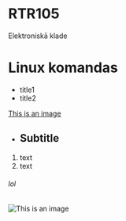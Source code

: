 # RTR105
Elektroniskā klade

# Linux komandas
- title1
- title2

<!-- bbbbb -->


[This is an image](https://myoctocat.com/assets/images/base-octocat.svg)

- ##  Subtitle
1. text
2. text

###### lol

![This is an image](https://memepedia.ru/wp-content/uploads/2018/08/p8.jpg)
